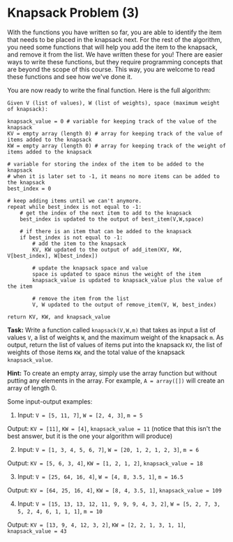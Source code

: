 # Knapsack Problem (3)

With the functions you have written so far, you are able to identify the item that needs to be placed in the knapsack next. For the rest of the algorithm, you need some functions that will help you add the item to the knapsack, and remove it from the list. We have written these for you! There are easier ways to write these functions, but they require programming concepts that are beyond the scope of this course. This way, you are welcome to read these functions and see how we've done it. 

You are now ready to write the final function. Here is the full algorithm:
```
Given V (list of values), W (list of weights), space (maximum weight of knapsack):

knapsack_value = 0 # variable for keeping track of the value of the knapsack
KV = empty array (length 0) # array for keeping track of the value of items added to the knapsack
KW = empty array (length 0) # array for keeping track of the weight of items added to the knapsack

# variable for storing the index of the item to be added to the knapsack
# when it is later set to -1, it means no more items can be added to the knapsack
best_index = 0

# keep adding items until we can't anymore. 
repeat while best_index is not equal to -1:
    # get the index of the next item to add to the knapsack
    best_index is updated to the output of best_item(V,W,space)
    
    # if there is an item that can be added to the knapsack
    if best_index is not equal to -1:
        # add the item to the knapsack
        KV, KW updated to the output of add_item(KV, KW, V[best_index], W[best_index])
        
        # update the knapsack space and value
        space is updated to space minus the weight of the item
        knapsack_value is updated to knapsack_value plus the value of the item
        
        # remove the item from the list
        V, W updated to the output of remove_item(V, W, best_index)
        
return KV, KW, and knapsack_value
```

**Task:** Write a function called `knapsack(V,W,m)` that takes as input a list of values `V`, a list of weights `W`, and the maximum weight of the knapsack `m`. As output, return the list of values of items put into the knapsack `KV`, the list of weights of those items `KW`, and the total value of the knapsack `knapsack_value`.

**Hint:** To create an empty array, simply use the array function but without putting any elements in the array. For example, `A = array([])` will create an array of length 0. 

Some input-output examples:

1. Input: `V = [5, 11, 7]`, `W = [2, 4, 3]`, `m = 5`

Output: `KV = [11]`, `KW = [4]`, `knapsack_value = 11` (notice that this isn't the best answer, but it is the one your algorithm will produce)

2. Input: `V = [1, 3, 4, 5, 6, 7]`, `W = [20, 1, 2, 1, 2, 3]`, `m = 6`

Output: `KV = [5, 6, 3, 4]`, `KW = [1, 2, 1, 2]`, `knapsack_value = 18`

3. Input: `V = [25, 64, 16, 4]`, `W = [4, 8, 3.5, 1]`, `m = 16.5`

Output: `KV = [64, 25, 16, 4]`, `KW = [8, 4, 3.5, 1]`, `knapsack_value = 109`

4. Input: `V = [15, 13, 13, 12, 11, 9, 9, 9, 4, 3, 2]`, `W = [5, 2, 7, 3, 5, 2, 4, 6, 1, 1, 1]`, `m = 10`

Output: `KV = [13, 9, 4, 12, 3, 2]`, `KW = [2, 2, 1, 3, 1, 1]`, `knapsack_value = 43`

